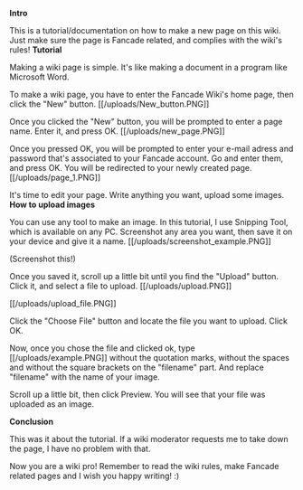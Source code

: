 **Intro**

This is a tutorial/documentation on how to make a new page on this wiki.
Just make sure the page is Fancade related, and complies with the wiki's rules!
**Tutorial**

Making a wiki page is simple. It's like making a document in a program like Microsoft Word.

To make a wiki page, you have to enter the Fancade Wiki's home page, then click the "New" button. [[/uploads/New_button.PNG]]

Once you clicked the "New" button, you will be prompted to enter a page name. Enter it, and press OK. [[/uploads/new_page.PNG]]

Once you pressed OK, you will be prompted to enter your e-mail adress and password that's associated to your Fancade account. Go and enter them, and press OK. You will be redirected to your newly created page. [[/uploads/page_1.PNG]]

It's time to edit your page. Write anything you want, upload some images.
**How to upload images**

You can use any tool to make an image. In this tutorial, I use Snipping Tool, which is available on any PC. Screenshot any area you want, then save it on your device and give it a name. [[/uploads/screenshot_example.PNG]]

(Screenshot this!)

Once you saved it, scroll up a little bit until you find the "Upload" button. Click it, and select a file to upload. [[/uploads/upload.PNG]]

[[/uploads/upload_file.PNG]]

Click the "Choose File" button and locate the file you want to upload. Click OK.

Now, once you chose the file and clicked ok, type [[/uploads/example.PNG]] without the quotation marks, without the spaces and without the square brackets on the "filename" part. And replace "filename" with the name of your image.

Scroll up a little bit, then click Preview. You will see that your file was uploaded as an image.

**Conclusion**

This was it about the tutorial. If a wiki moderator requests me to take down the page, I have no problem with that. 

Now you are a wiki pro! Remember to read the wiki rules, make Fancade related pages and I wish you happy writing! :)